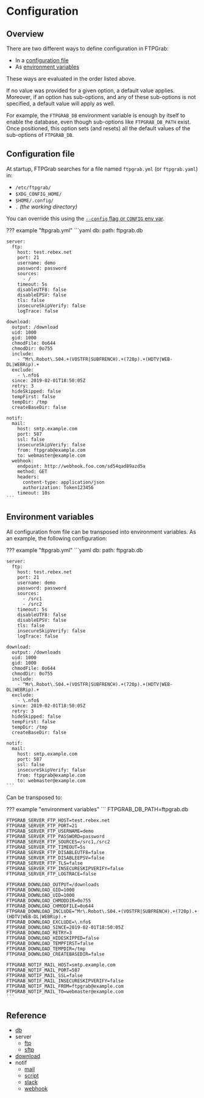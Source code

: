 # Configuration

## Overview

There are two different ways to define configuration in FTPGrab:

* In a [configuration file](#configuration-file)
* As [environment variables](#environment-variables)

These ways are evaluated in the order listed above.

If no value was provided for a given option, a default value applies. Moreover, if an option has sub-options, and any of these sub-options is not specified, a default value will apply as well.

For example, the `FTPGRAB_DB` environment variable is enough by itself to enable the database, even though sub-options like `FTPGRAB_DB_PATH` exist. Once positioned, this option sets (and resets) all the default values of the sub-options of `FTPGRAB_DB`.

## Configuration file

At startup, FTPGrab searches for a file named `ftpgrab.yml` (or `ftpgrab.yaml`) in:

* `/etc/ftpgrab/`
* `$XDG_CONFIG_HOME/`
* `$HOME/.config/`
* `.` _(the working directory)_

You can override this using the [`--config` flag or `CONFIG` env var](../usage/cli.md).

??? example "ftpgrab.yml"
    ```yaml
    db:
      path: ftpgrab.db
          
    server:
      ftp:
        host: test.rebex.net
        port: 21
        username: demo
        password: password
        sources:
          - /
        timeout: 5s
        disableUTF8: false
        disableEPSV: false
        tls: false
        insecureSkipVerify: false
        logTrace: false
    
    download:
      output: /download
      uid: 1000
      gid: 1000
      chmodFile: 0o644
      chmodDir: 0o755
      include:
        - ^Mr\.Robot\.S04.+(VOSTFR|SUBFRENCH).+(720p).+(HDTV|WEB-DL|WEBRip).+
      exclude:
        - \.nfo$
      since: 2019-02-01T18:50:05Z
      retry: 3
      hideSkipped: false
      tempFirst: false
      tempDir: /tmp
      createBaseDir: false
    
    notif:
      mail:
        host: smtp.example.com
        port: 587
        ssl: false
        insecureSkipVerify: false
        from: ftpgrab@example.com
        to: webmaster@example.com
      webhook:
        endpoint: http://webhook.foo.com/sd54qad89azd5a
        method: GET
        headers:
          content-type: application/json
          authorization: Token123456
        timeout: 10s
    ```

## Environment variables

All configuration from file can be transposed into environment variables. As an example, the following configuration:

??? example "ftpgrab.yml"
    ```yaml
    db:
      path: ftpgrab.db
          
    server:
      ftp:
        host: test.rebex.net
        port: 21
        username: demo
        password: password
        sources:
          - /src1
          - /src2
        timeout: 5s
        disableUTF8: false
        disableEPSV: false
        tls: false
        insecureSkipVerify: false
        logTrace: false
    
    download:
      output: /downloads
      uid: 1000
      gid: 1000
      chmodFile: 0o644
      chmodDir: 0o755
      include:
        - ^Mr\.Robot\.S04.+(VOSTFR|SUBFRENCH).+(720p).+(HDTV|WEB-DL|WEBRip).+
      exclude:
        - \.nfo$
      since: 2019-02-01T18:50:05Z
      retry: 3
      hideSkipped: false
      tempFirst: false
      tempDir: /tmp
      createBaseDir: false
    
    notif:
      mail:
        host: smtp.example.com
        port: 587
        ssl: false
        insecureSkipVerify: false
        from: ftpgrab@example.com
        to: webmaster@example.com
    ```

Can be transposed to:

??? example "environment variables"
    ```
    FTPGRAB_DB_PATH=ftpgrab.db
    
    FTPGRAB_SERVER_FTP_HOST=test.rebex.net
    FTPGRAB_SERVER_FTP_PORT=21
    FTPGRAB_SERVER_FTP_USERNAME=demo
    FTPGRAB_SERVER_FTP_PASSWORD=password
    FTPGRAB_SERVER_FTP_SOURCES=/src1,/src2
    FTPGRAB_SERVER_FTP_TIMEOUT=5s
    FTPGRAB_SERVER_FTP_DISABLEUTF8=false
    FTPGRAB_SERVER_FTP_DISABLEEPSV=false
    FTPGRAB_SERVER_FTP_TLS=false
    FTPGRAB_SERVER_FTP_INSECURESKIPVERIFY=false
    FTPGRAB_SERVER_FTP_LOGTRACE=false
    
    FTPGRAB_DOWNLOAD_OUTPUT=/downloads
    FTPGRAB_DOWNLOAD_GID=1000
    FTPGRAB_DOWNLOAD_UID=1000
    FTPGRAB_DOWNLOAD_CHMODDIR=0o755
    FTPGRAB_DOWNLOAD_CHMODFILE=0o644
    FTPGRAB_DOWNLOAD_INCLUDE=^Mr\.Robot\.S04.+(VOSTFR|SUBFRENCH).+(720p).+(HDTV|WEB-DL|WEBRip).+
    FTPGRAB_DOWNLOAD_EXCLUDE=\.nfo$
    FTPGRAB_DOWNLOAD_SINCE=2019-02-01T18:50:05Z
    FTPGRAB_DOWNLOAD_RETRY=3
    FTPGRAB_DOWNLOAD_HIDESKIPPED=false
    FTPGRAB_DOWNLOAD_TEMPFIRST=false
    FTPGRAB_DOWNLOAD_TEMPDIR=/tmp
    FTPGRAB_DOWNLOAD_CREATEBASEDIR=false
    
    FTPGRAB_NOTIF_MAIL_HOST=smtp.example.com
    FTPGRAB_NOTIF_MAIL_PORT=587
    FTPGRAB_NOTIF_MAIL_SSL=false
    FTPGRAB_NOTIF_MAIL_INSECURESKIPVERIFY=false
    FTPGRAB_NOTIF_MAIL_FROM=ftpgrab@example.com
    FTPGRAB_NOTIF_MAIL_TO=webmaster@example.com
    ```

## Reference

* [db](db.md)
* server
    * [ftp](server/ftp.md)
    * [sftp](server/sftp.md)
* [download](download.md)
* notif
    * [mail](notif/mail.md)
    * [script](notif/script.md)
    * [slack](notif/slack.md)
    * [webhook](notif/webhook.md)
